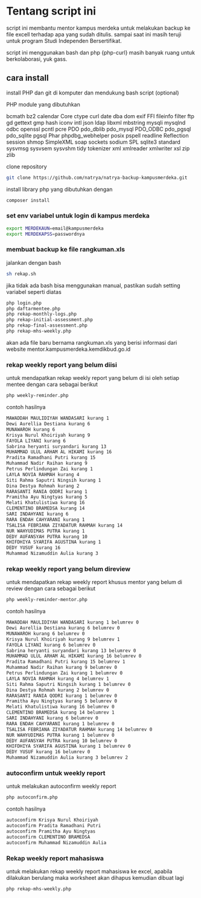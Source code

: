 # Tentang script ini

script ini membantu mentor kampus merdeka untuk melakukan backup ke file excell terhadap apa yang sudah ditulis. sampai saat ini masih teruji untuk program Studi Independen Bersertifikat. 

script ini menggunakan bash dan php {php-curl}
masih banyak ruang untuk berkolaborasi, yuk gass.

## cara install
install PHP dan git di komputer dan mendukung bash script (optional)

PHP module yang dibutuhkan

bcmath
bz2
calendar
Core
ctype
curl
date
dba
dom
exif
FFI
fileinfo
filter
ftp
gd
gettext
gmp
hash
iconv
intl
json
ldap
libxml
mbstring
mysqli
mysqlnd
odbc
openssl
pcntl
pcre
PDO
pdo_dblib
pdo_mysql
PDO_ODBC
pdo_pgsql
pdo_sqlite
pgsql
Phar
phpdbg_webhelper
posix
pspell
readline
Reflection
session
shmop
SimpleXML
soap
sockets
sodium
SPL
sqlite3
standard
sysvmsg
sysvsem
sysvshm
tidy
tokenizer
xml
xmlreader
xmlwriter
xsl
zip
zlib

clone repository

```bash
git clone https://github.com/natrya/natrya-backup-kampusmerdeka.git
```

install library php yang dibutuhkan dengan 

```bash
composer install
```

### set env variabel untuk login di kampus merdeka

```bash
export MERDEKAUN=email@kampusmerdeka
export MERDEKAPSS=passwordnya
```

### membuat backup ke file rangkuman.xls 
jalankan dengan bash

```bash
sh rekap.sh
```

jika tidak ada bash bisa menggunakan manual, pastikan sudah setting variabel seperti diatas

```bash
php login.php
php daftarmentee.php
php rekap-monthly-logs.php
php rekap-initial-assessment.php
php rekap-final-assessment.php
php rekap-mhs-weekly.php
```

akan ada file baru bernama rangkuman.xls yang berisi informasi dari website mentor.kampusmerdeka.kemdikbud.go.id

### rekap weekly report yang belum diisi
untuk mendapatkan rekap weekly report yang belum di isi oleh setiap mentee dengan cara sebagai berikut

```bash
php weekly-reminder.php
```

contoh hasilnya

```bash
MAWADDAH MAULIDIYAH WANDASARI kurang 1
Dewi Aurellia Destiana kurang 6
MUNAWAROH kurang 6
Krisya Nurul Khoiriyah kurang 9
FAYOLA LIYANI kurang 6
Sabrina heryanti suryandari kurang 13
MUHAMMAD ULUL ARHAM AL HIKAMI kurang 16
Pradita Ramadhani Putri kurang 15
Muhammad Nadir Raihan kurang 9
Petrus Perlindungan Zai kurang 1
LAYLA NOVIA RAHMAH kurang 4
Siti Rahma Saputri Ningsih kurang 1
Dina Destya Rohmah kurang 2
RARASANTI RANIA QODRI kurang 1
Pramitha Ayu Ningtyas kurang 5
Melati Khatulistiwa kurang 16
CLEMENTINO BRAMEDSA kurang 14
SARI INDAHYANI kurang 6
RARA ENDAH CAHYARANI kurang 1
TSALISA FEBRIANA ZIYADATUR RAHMAH kurang 14
NUR WAHYUDIMAS PUTRA kurang 1
DEDY AUFANSYAH PUTRA kurang 10
KHIFDHIYA SYARIFA AGUSTINA kurang 1
DEDY YUSUF kurang 16
Muhammad Nizamuddin Aulia kurang 3
```


### rekap weekly report yang belum direview
untuk mendapatkan rekap weekly report khusus mentor yang belum di review dengan cara sebagai berikut

```bash
php weekly-reminder-mentor.php
```

contoh hasilnya 

```bash
MAWADDAH MAULIDIYAH WANDASARI kurang 1 belumrev 0
Dewi Aurellia Destiana kurang 6 belumrev 0
MUNAWAROH kurang 6 belumrev 0
Krisya Nurul Khoiriyah kurang 9 belumrev 1
FAYOLA LIYANI kurang 6 belumrev 0
Sabrina heryanti suryandari kurang 13 belumrev 0
MUHAMMAD ULUL ARHAM AL HIKAMI kurang 16 belumrev 0
Pradita Ramadhani Putri kurang 15 belumrev 1
Muhammad Nadir Raihan kurang 9 belumrev 0
Petrus Perlindungan Zai kurang 1 belumrev 0
LAYLA NOVIA RAHMAH kurang 4 belumrev 1
Siti Rahma Saputri Ningsih kurang 1 belumrev 0
Dina Destya Rohmah kurang 2 belumrev 0
RARASANTI RANIA QODRI kurang 1 belumrev 0
Pramitha Ayu Ningtyas kurang 5 belumrev 0
Melati Khatulistiwa kurang 16 belumrev 0
CLEMENTINO BRAMEDSA kurang 14 belumrev 1
SARI INDAHYANI kurang 6 belumrev 0
RARA ENDAH CAHYARANI kurang 1 belumrev 0
TSALISA FEBRIANA ZIYADATUR RAHMAH kurang 14 belumrev 0
NUR WAHYUDIMAS PUTRA kurang 1 belumrev 0
DEDY AUFANSYAH PUTRA kurang 10 belumrev 0
KHIFDHIYA SYARIFA AGUSTINA kurang 1 belumrev 0
DEDY YUSUF kurang 16 belumrev 0
Muhammad Nizamuddin Aulia kurang 3 belumrev 2
```

### autoconfirm untuk weekly report 
untuk melakukan autoconfirm weekly report

```bash
php autoconfirm.php
```

contoh hasilnya

```bash
autoconfirm Krisya Nurul Khoiriyah
autoconfirm Pradita Ramadhani Putri
autoconfirm Pramitha Ayu Ningtyas
autoconfirm CLEMENTINO BRAMEDSA
autoconfirm Muhammad Nizamuddin Aulia
```

### Rekap weekly report mahasiswa 
untuk melakukan rekap weekly report mahasiswa ke excel, 
apabila dilakukan berulang maka worksheet akan dihapus kemudian dibuat lagi 

```bash
php rekap-mhs-weekly.php
```
